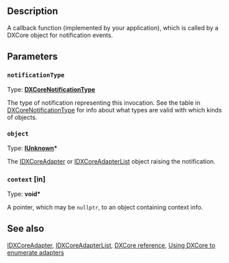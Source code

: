 ## Description

A callback function (implemented by your application), which is called by a DXCore object for notification events.

## Parameters

### `notificationType`

Type: **[DXCoreNotificationType](https://learn.microsoft.com/windows/win32/api/dxcore_interface/ne-dxcore_interface-dxcorenotificationtype)**

The type of notification representing this invocation. See the table in [DXCoreNotificationType](https://learn.microsoft.com/windows/win32/api/dxcore_interface/ne-dxcore_interface-dxcorenotificationtype) for info about what types are valid with which kinds of objects.

### `object`

Type: **[IUnknown](https://learn.microsoft.com/windows/win32/api/unknwn/nn-unknwn-iunknown)\***

The [IDXCoreAdapter](https://learn.microsoft.com/windows/win32/dxcore/dxcore_interface/nn-dxcore_interface-idxcoreadapter) or [IDXCoreAdapterList](https://learn.microsoft.com/windows/win32/dxcore/dxcore_interface/nn-dxcore_interface-idxcoreadapterlist) object raising the notification.

### `context` [in]

Type: **void\***

A pointer, which may be `nullptr`, to an object containing context info.

## See also

[IDXCoreAdapter](https://learn.microsoft.com/windows/win32/dxcore/dxcore_interface/nn-dxcore_interface-idxcoreadapter), [IDXCoreAdapterList](https://learn.microsoft.com/windows/win32/dxcore/dxcore_interface/nn-dxcore_interface-idxcoreadapterlist), [DXCore reference](https://learn.microsoft.com/windows/win32/dxcore/dxcore-reference), [Using DXCore to enumerate adapters](https://learn.microsoft.com/windows/win32/dxcore/dxcore-enum-adapters)